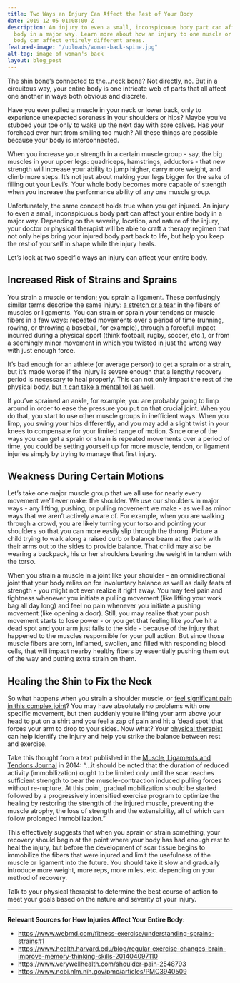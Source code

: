```yaml
---
title: Two Ways an Injury Can Affect the Rest of Your Body
date: 2019-12-05 01:08:00 Z
description: An injury to even a small, inconspicuous body part can affect your entire
  body in a major way. Learn more about how an injury to one muscle or area of your
  body can affect entirely different areas.
featured-image: "/uploads/woman-back-spine.jpg"
alt-tag: image of woman's back
layout: blog_post
---
```


The shin bone’s connected to the…neck bone? Not directly, no. But in a circuitous way, your entire body is one intricate web of parts that all affect one another in ways both obvious and discrete.

Have you ever pulled a muscle in your neck or lower back, only to experience unexpected soreness in your shoulders or hips? Maybe you’ve stubbed your toe only to wake up the next day with sore calves. Has your forehead ever hurt from smiling too much? All these things are possible because your body is interconnected.

When you increase your strength in a certain muscle group - say, the big muscles in your upper legs: quadriceps, hamstrings, adductors - that new strength will increase your ability to jump higher, carry more weight, and climb more steps. It’s not just about making your legs bigger for the sake of filling out your Levi’s. Your whole body becomes more capable of strength when you increase the performance ability of any one muscle group.

Unfortunately, the same concept holds true when you get injured. An injury to even a small, inconspicuous body part can affect your entire body in a major way. Depending on the severity, location, and nature of the injury, your doctor or physical therapist will be able to craft a therapy regimen that not only helps bring your injured body part back to life, but help you keep the rest of yourself in shape while the injury heals.

Let’s look at two specific ways an injury can affect your entire body.

## Increased Risk of Strains and Sprains

You strain a muscle or tendon; you sprain a ligament. These confusingly similar terms describe the same injury: [a stretch or a tear](https://www.webmd.com/fitness-exercise/understanding-sprains-strains#1) in the fibers of muscles or ligaments. You can strain or sprain your tendons or muscle fibers in a few ways: repeated movements over a period of time (running, rowing, or throwing a baseball, for example), through a forceful impact incurred during a physical sport (think football, rugby, soccer, etc.), or from a seemingly minor movement in which you twisted in just the wrong way with just enough force. 

It’s bad enough for an athlete (or average person) to get a sprain or a strain, but it’s made worse if the injury is severe enough that a lengthy recovery period is necessary to heal properly. This can not only impact the rest of the physical body, [but it can take a mental toll as well](https://www.health.harvard.edu/blog/regular-exercise-changes-brain-improve-memory-thinking-skills-201404097110). 

If you’ve sprained an ankle, for example, you are probably going to limp around in order to ease the pressure you put on that crucial joint. When you do that, you start to use other muscle groups in inefficient ways. When you limp, you swing your hips differently, and you may add a slight twist in your knees to compensate for your limited range of motion. Since one of the ways you can get a sprain or strain is repeated movements over a period of time, you could be setting yourself up for more muscle, tendon, or ligament injuries simply by trying to manage that first injury.

## Weakness During Certain Motions

Let’s take one major muscle group that we all use for nearly every movement we’ll ever make: the shoulder. We use our shoulders in major ways - any lifting, pushing, or pulling movement we make - as well as minor ways that we aren’t actively aware of. For example, when you are walking through a crowd, you are likely turning your torso and pointing your shoulders so that you can more easily slip through the throng. Picture a child trying to walk along a raised curb or balance beam at the park with their arms out to the sides to provide balance. That child may also be wearing a backpack, his or her shoulders bearing the weight in tandem with the torso.

When you strain a muscle in a joint like your shoulder - an omnidirectional joint that your body relies on for involuntary balance as well as daily feats of strength - you might not even realize it right away. You may feel pain and tightness whenever you initiate a pulling movement (like lifting your work bag all day long) and feel no pain whenever you initiate a pushing movement (like opening a door). Still, you may realize that your push movement starts to lose power - or you get that feeling like you’ve hit a dead spot and your arm just falls to the side - because of the injury that happened to the muscles responsible for your pull action. But since those muscle fibers are torn, inflamed, swollen, and filled with responding blood cells, that will impact nearby healthy fibers by essentially pushing them out of the way and putting extra strain on them.

## Healing the Shin to Fix the Neck

So what happens when you strain a shoulder muscle, or [feel significant pain in this complex joint](https://www.verywellhealth.com/shoulder-pain-2548793)? You may have absolutely no problems with one specific movement, but then suddenly you’re lifting your arm above your head to put on a shirt and you feel a zap of pain and hit a ‘dead spot’ that forces your arm to drop to your sides. Now what? Your [physical therapist](/) can help identify the injury and help you strike the balance between rest and exercise.

Take this thought from a text published in the [Muscle, Ligaments and Tendons Journal](https://www.ncbi.nlm.nih.gov/pmc/articles/PMC3940509/) in 2014: “...it should be noted that the duration of reduced activity (immobilization) ought to be limited only until the scar reaches sufficient strength to bear the muscle-contraction induced pulling forces without re-rupture. At this point, gradual mobilization should be started followed by a progressively intensified exercise program to optimize the healing by restoring the strength of the injured muscle, preventing the muscle atrophy, the loss of strength and the extensibility, all of which can follow prolonged immobilization.”

This effectively suggests that when you sprain or strain something, your recovery should begin at the point where your body has had enough rest to heal the injury, but before the development of scar tissue begins to immobilize the fibers that were injured and limit the usefulness of the muscle or ligament into the future. You should take it slow and gradually introduce more weight, more reps, more miles, etc. depending on your method of recovery.

Talk to your physical therapist to determine the best course of action to meet your goals based on the nature and severity of your injury.

---

**Relevant Sources for How Injuries Affect Your Entire Body:**

- https://www.webmd.com/fitness-exercise/understanding-sprains-strains#1
- https://www.health.harvard.edu/blog/regular-exercise-changes-brain-improve-memory-thinking-skills-201404097110
- https://www.verywellhealth.com/shoulder-pain-2548793
- https://www.ncbi.nlm.nih.gov/pmc/articles/PMC3940509